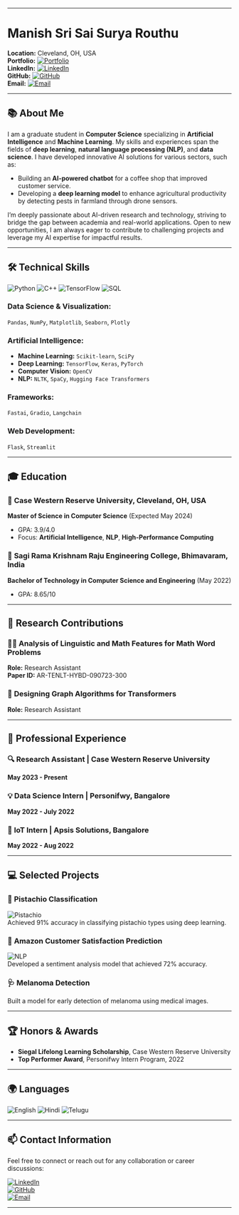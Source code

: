 

---

 # Manish Sri Sai Surya Routhu

**Location:** Cleveland, OH, USA  
**Portfolio:** [![Portfolio](https://img.shields.io/badge/Portfolio-Streamlit-blue)](https://manish.streamlit.app)    
**LinkedIn:** [![LinkedIn](https://img.shields.io/badge/LinkedIn-Connect-blue)](https://linkedin.com/in/manishcse456)  
**GitHub:** [![GitHub](https://img.shields.io/badge/GitHub-Portfolio-brightgreen)](https://github.com/manishFromShambala)  
**Email:** [![Email](https://img.shields.io/badge/Email-Contact-red)](mailto:manishcse456@gmail.com)



---

## 📚 **About Me**
I am a graduate student in **Computer Science** specializing in **Artificial Intelligence** and **Machine Learning**. My skills and experiences span the fields of **deep learning**, **natural language processing (NLP)**, and **data science**. I have developed innovative AI solutions for various sectors, such as:

- Building an **AI-powered chatbot** for a coffee shop that improved customer service.
- Developing a **deep learning model** to enhance agricultural productivity by detecting pests in farmland through drone sensors.

I’m deeply passionate about AI-driven research and technology, striving to bridge the gap between academia and real-world applications. Open to new opportunities, I am always eager to contribute to challenging projects and leverage my AI expertise for impactful results.


---

## 🛠 **Technical Skills**

![Python](https://img.shields.io/badge/-Python-3776AB?logo=python&logoColor=white&style=flat) ![C++](https://img.shields.io/badge/-C++-00599C?logo=cplusplus&logoColor=white&style=flat) ![TensorFlow](https://img.shields.io/badge/-TensorFlow-FF6F00?logo=tensorflow&logoColor=white&style=flat) ![SQL](https://img.shields.io/badge/-SQL-4169E1?logo=postgresql&logoColor=white&style=flat)

### **Data Science & Visualization:**  
`Pandas`, `NumPy`, `Matplotlib`, `Seaborn`, `Plotly`

### **Artificial Intelligence:**  
- **Machine Learning:** `Scikit-learn`, `SciPy`  
- **Deep Learning:** `TensorFlow`, `Keras`, `PyTorch`  
- **Computer Vision:** `OpenCV`  
- **NLP:** `NLTK`, `SpaCy`, `Hugging Face Transformers`

### **Frameworks:**  
`Fastai`, `Gradio`, `Langchain`

### **Web Development:**  
`Flask`, `Streamlit`

---

## 🎓 **Education**

### 📍 **Case Western Reserve University, Cleveland, OH, USA**  
**Master of Science in Computer Science** (Expected May 2024)  
- GPA: 3.9/4.0  
- Focus: **Artificial Intelligence**, **NLP**, **High-Performance Computing**

### 📍 **Sagi Rama Krishnam Raju Engineering College, Bhimavaram, India**  
**Bachelor of Technology in Computer Science and Engineering** (May 2022)  
- GPA: 8.65/10

---

## 🔬 **Research Contributions**

### 🧑‍🔬 **Analysis of Linguistic and Math Features for Math Word Problems**
**Role:** Research Assistant  
**Paper ID:** AR-TENLT-HYBD-090723-300

### 🧠 **Designing Graph Algorithms for Transformers**
**Role:** Research Assistant

---

## 💼 **Professional Experience**

### 🔍 **Research Assistant** | Case Western Reserve University  
**May 2023 - Present**

### 💡 **Data Science Intern** | Personifwy, Bangalore  
**May 2022 - July 2022**

### 🚀 **IoT Intern** | Apsis Solutions, Bangalore  
**May 2022 - Aug 2022**

---

## 💻 **Selected Projects**

### 🌰 **Pistachio Classification**  
![Pistachio](https://img.shields.io/badge/-Deep_Learning-orange)  
Achieved 91% accuracy in classifying pistachio types using deep learning.

### 🛒 **Amazon Customer Satisfaction Prediction**  
![NLP](https://img.shields.io/badge/-Sentiment_Analysis-yellowgreen)  
Developed a sentiment analysis model that achieved 72% accuracy.

### 🩺 **Melanoma Detection**  
Built a model for early detection of melanoma using medical images.

---

## 🏆 **Honors & Awards**

- **Siegal Lifelong Learning Scholarship**, Case Western Reserve University
- **Top Performer Award**, Personifwy Intern Program, 2022

---

## 🌍 **Languages**

![English](https://img.shields.io/badge/-English-blue) ![Hindi](https://img.shields.io/badge/-Hindi-yellow) ![Telugu](https://img.shields.io/badge/-Telugu-green)

---

## 📫 **Contact Information**

Feel free to connect or reach out for any collaboration or career discussions:

[![LinkedIn](https://img.shields.io/badge/LinkedIn-Connect-blue)](https://linkedin.com/in/manishcse456)  
[![GitHub](https://img.shields.io/badge/GitHub-Portfolio-brightgreen)](https://github.com/manishFromShambala)  
[![Email](https://img.shields.io/badge/Email-Contact-red)](mailto:manishcse456@gmail.com)

---
